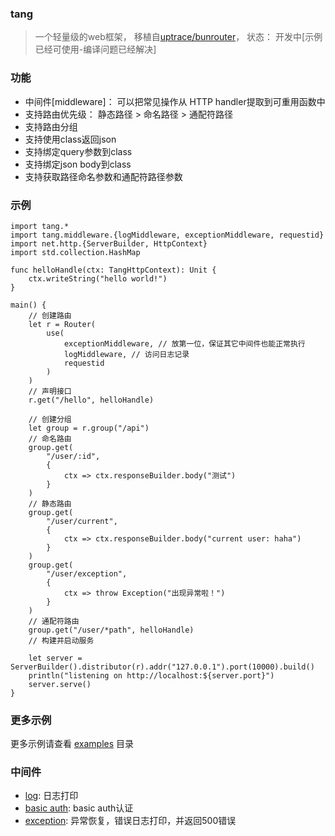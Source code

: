 ### tang
>一个轻量级的web框架， 移植自[uptrace/bunrouter](https://github.com/uptrace/bunrouter)， 状态： 开发中[示例已经可使用-编译问题已经解决]

### 功能
- 中间件[middleware]： 可以把常见操作从 HTTP handler提取到可重用函数中
- 支持路由优先级： 静态路径 > 命名路径 > 通配符路径
- 支持路由分组
- 支持使用class返回json
- 支持绑定query参数到class
- 支持绑定json body到class
- 支持获取路径命名参数和通配符路径参数


### 示例
```cj
import tang.*
import tang.middleware.{logMiddleware, exceptionMiddleware, requestid}
import net.http.{ServerBuilder, HttpContext}
import std.collection.HashMap

func helloHandle(ctx: TangHttpContext): Unit {
    ctx.writeString("hello world!")
}

main() {
    // 创建路由
    let r = Router(
        use(
            exceptionMiddleware, // 放第一位，保证其它中间件也能正常执行
            logMiddleware, // 访问日志记录
            requestid
        )
    )
    // 声明接口
    r.get("/hello", helloHandle)

    // 创建分组
    let group = r.group("/api")
    // 命名路由
    group.get(
        "/user/:id",
        {
            ctx => ctx.responseBuilder.body("测试")
        }
    )
    // 静态路由
    group.get(
        "/user/current",
        {
            ctx => ctx.responseBuilder.body("current user: haha")
        }
    )
    group.get(
        "/user/exception",
        {
            ctx => throw Exception("出现异常啦！")
        }
    )
    // 通配符路由
    group.get("/user/*path", helloHandle)
    // 构建并启动服务

    let server = ServerBuilder().distributor(r).addr("127.0.0.1").port(10000).build()
    println("listening on http://localhost:${server.port}")
    server.serve()
}
```

### 更多示例
更多示例请查看 [examples](/examples/) 目录

### 中间件
- [log](/src/middleware/log.cj): 日志打印
- [basic auth](/src/middleware/basic_auth.cj): basic auth认证
- [exception](/src/middleware/exception.cj): 异常恢复，错误日志打印，并返回500错误